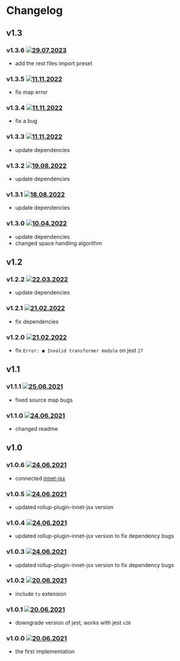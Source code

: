 # Changelog

## v1.3

### v1.3.6 [![29.07.2023](https://img.shields.io/date/1690614091)](https://github.com/d8corp/innet-jest/tree/v1.3.6)
- add the rest files import preset

### v1.3.5 [![11.11.2022](https://img.shields.io/date/1668166789)](https://github.com/d8corp/innet-jest/tree/v1.3.5)
- fix map error

### v1.3.4 [![11.11.2022](https://img.shields.io/date/1668165347)](https://github.com/d8corp/innet-jest/tree/v1.3.4)
- fix a bug

### v1.3.3 [![11.11.2022](https://img.shields.io/date/1668164461)](https://github.com/d8corp/innet-jest/tree/v1.3.3)
- update dependencies

### v1.3.2 [![19.08.2022](https://img.shields.io/date/1660896655)](https://github.com/d8corp/innet-jest/tree/v1.3.2)
- update dependencies

### v1.3.1 [![18.08.2022](https://img.shields.io/date/1660841171)](https://github.com/d8corp/innet-jest/tree/v1.3.1)
- update dependencies

### v1.3.0 [![10.04.2022](https://img.shields.io/date/1649588651)](https://github.com/d8corp/innet-jest/tree/v1.3.0)
- update dependencies
- changed space handling algorithm

## v1.2

### v1.2.2 [![22.03.2022](https://img.shields.io/date/1647979183)](https://github.com/d8corp/innet-jest/tree/v1.2.2)
- update dependencies

### v1.2.1 [![21.02.2022](https://img.shields.io/date/1645429842)](https://github.com/d8corp/innet-jest/tree/v1.2.1)
- fix dependencies

### v1.2.0 [![21.02.2022](https://img.shields.io/date/1645429523)](https://github.com/d8corp/innet-jest/tree/v1.2.0)
- fix `Error: ● Invalid transformer module` on jest `27`

## v1.1

### v1.1.1 [![25.06.2021](https://img.shields.io/date/1624633239)](https://github.com/d8corp/innet-jest/tree/v1.1.1)
- fixed source map bugs

### v1.1.0 [![24.06.2021](https://img.shields.io/date/1624564780)](https://github.com/d8corp/innet-jest/tree/v1.1.0)
- changed readme

## v1.0

### v1.0.6 [![24.06.2021](https://img.shields.io/date/1624562966)](https://github.com/d8corp/innet-jest/tree/v1.0.6)
- connected [innet-jsx](https://www.npmjs.com/package/innet-jsx)

### v1.0.5 [![24.06.2021](https://img.shields.io/date/1624490960)](https://github.com/d8corp/innet-jest/tree/v1.0.5)
- updated rollup-plugin-innet-jsx version

### v1.0.4 [![24.06.2021](https://img.shields.io/date/1624490057)](https://github.com/d8corp/innet-jest/tree/v1.0.4)
- updated rollup-plugin-innet-jsx version to fix dependency bugs

### v1.0.3 [![24.06.2021](https://img.shields.io/date/1624487662)](https://github.com/d8corp/innet-jest/tree/v1.0.3)
- updated rollup-plugin-innet-jsx version to fix dependency bugs

### v1.0.2 [![20.06.2021](https://img.shields.io/date/1624206694)](https://github.com/d8corp/innet-jest/tree/v1.0.2)
- include `ts` extension

### v1.0.1 [![20.06.2021](https://img.shields.io/date/1624204895)](https://github.com/d8corp/innet-jest/tree/v1.0.1)
- downgrade version of jest, works with jest `v26`

### v1.0.0 [![20.06.2021](https://img.shields.io/date/1624195038)](https://github.com/d8corp/innet-jest/tree/v1.0.0)
- the first implementation
